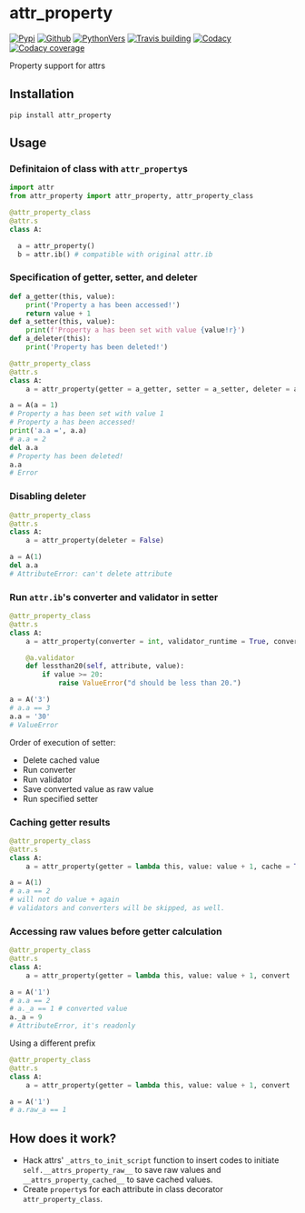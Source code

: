 # attr_property

[![Pypi][3]][4] [![Github][5]][6] [![PythonVers][8]][4] [![Travis building][10]][11] [![Codacy][12]][13] [![Codacy coverage][14]][13]

Property support for attrs

## Installation
```shell
pip install attr_property
```

## Usage
### Definitaion of class with `attr_property`s
```python
import attr
from attr_property import attr_property, attr_property_class

@attr_property_class
@attr.s
class A:

  a = attr_property()
  b = attr.ib() # compatible with original attr.ib
```

### Specification of getter, setter, and deleter
```python
def a_getter(this, value):
    print('Property a has been accessed!')
    return value + 1
def a_setter(this, value):
    print(f'Property a has been set with value {value!r}')
def a_deleter(this):
    print('Property has been deleted!')

@attr_property_class
@attr.s
class A:
    a = attr_property(getter = a_getter, setter = a_setter, deleter = a_deleter)

a = A(a = 1)
# Property a has been set with value 1
# Property a has been accessed!
print('a.a =', a.a)
# a.a = 2
del a.a
# Property has been deleted!
a.a
# Error
```

### Disabling deleter

```python
@attr_property_class
@attr.s
class A:
    a = attr_property(deleter = False)

a = A(1)
del a.a
# AttributeError: can't delete attribute
```

### Run `attr.ib`'s converter and validator in setter

```python
@attr_property_class
@attr.s
class A:
    a = attr_property(converter = int, validator_runtime = True, converter_runtime = True)

    @a.validator
    def lessthan20(self, attribute, value):
        if value >= 20:
            raise ValueError("d should be less than 20.")

a = A('3')
# a.a == 3
a.a = '30'
# ValueError
```

Order of execution of setter:

- Delete cached value
- Run converter
- Run validator
- Save converted value as raw value
- Run specified setter

### Caching getter results

```python
@attr_property_class
@attr.s
class A:
    a = attr_property(getter = lambda this, value: value + 1, cache = True)

a = A(1)
# a.a == 2
# will not do value + again
# validators and converters will be skipped, as well.
```

### Accessing raw values before getter calculation

```python
@attr_property_class
@attr.s
class A:
    a = attr_property(getter = lambda this, value: value + 1, convert  = int, raw = True)

a = A('1')
# a.a == 2
# a._a == 1 # converted value
a._a = 9
# AttributeError, it's readonly
```

Using a different prefix
```python
@attr_property_class
@attr.s
class A:
    a = attr_property(getter = lambda this, value: value + 1, convert  = int, raw = 'raw_')

a = A('1')
# a.raw_a == 1
```

## How does it work?

- Hack attrs' `_attrs_to_init_script` function to insert codes to initiate `self.__attrs_property_raw__` to save raw values and `__attrs_property_cached__` to save cached values.
- Create `property`s for each attribute in class decorator `attr_property_class`.

[1]: https://github.com/pwwang/attr_property
[3]: https://img.shields.io/pypi/v/attr_property?style=flat-square
[4]: https://pypi.org/project/attr_property/
[5]: https://img.shields.io/github/tag/pwwang/attr_property?style=flat-square
[6]: https://github.com/pwwang/attr_property
[8]: https://img.shields.io/pypi/pyversions/attr_property?style=flat-square
[10]: https://img.shields.io/travis/pwwang/attr_property?style=flat-square
[11]: https://travis-ci.org/pwwang/attr_property
[12]: https://img.shields.io/codacy/grade/41140ad263bc435a822777bed8a41b8d?style=flat-square
[13]: https://app.codacy.com/manual/pwwang/attr_property/dashboard
[14]: https://img.shields.io/codacy/coverage/41140ad263bc435a822777bed8a41b8d?style=flat-square
